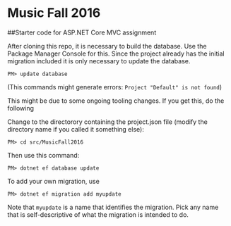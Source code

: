 # Music Fall 2016

##Starter code for ASP.NET Core MVC assignment

After cloning this repo, it is necessary to build the database. Use the Package Manager Console for this. Since the project already has the initial migration included it is only necessary to update the database.

    PM> update database

(This commands might generate errors: `Project "Default" is not found`)

This might be due to some ongoing tooling changes. If you get this, do the following

Change to the directorory containing the project.json file (modify the directory name if you called it something else):

    PM> cd src/MusicFall2016

Then use this command:

    PM> dotnet ef database update

To add your own migration, use

    PM> dotnet ef migration add myupdate


Note that `myupdate` is a name that identifies the migration. Pick any name that is self-descriptive of what the migration is intended to do.
